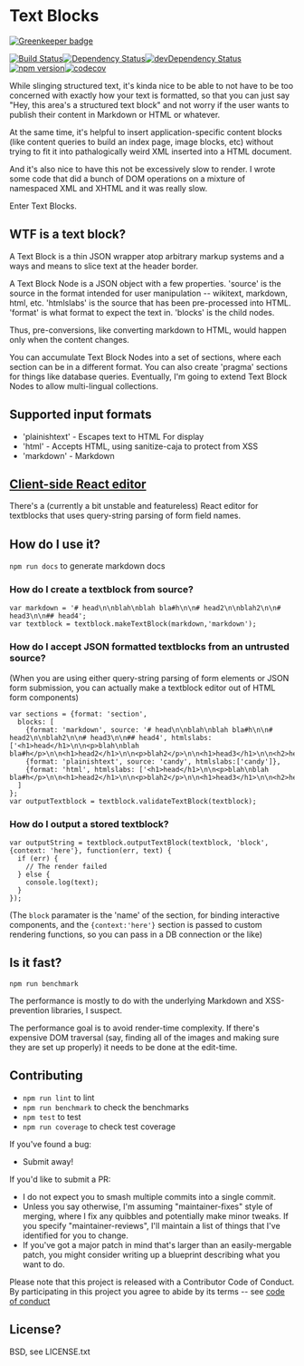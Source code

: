 # Text Blocks

[![Greenkeeper badge](https://badges.greenkeeper.io/rm3web/textblocks.svg)](https://greenkeeper.io/)

[![Build Status](https://travis-ci.org/rm3web/textblocks.svg?branch=master)](https://travis-ci.org/rm3web/textblocks)[![Dependency Status](https://david-dm.org/rm3web/textblocks.svg)](https://david-dm.org/rm3web/textblocks)[![devDependency Status](https://david-dm.org/rm3web/textblocks/dev-status.svg)](https://david-dm.org/rm3web/textblocks#info=devDependencies)[![npm version](https://badge.fury.io/js/textblocks.svg)](https://www.npmjs.com/package/textblocks)[![codecov](https://codecov.io/gh/rm3web/textblocks/branch/master/graph/badge.svg)](https://codecov.io/gh/rm3web/textblocks)

While slinging structured text, it's kinda nice to be able to not have to be too concerned with exactly how your text is formatted, so that you can just say "Hey, this area's a structured text block" and not worry if the user wants to publish their content in Markdown or HTML or whatever.

At the same time, it's helpful to insert application-specific content blocks (like content queries to build an index page, image blocks, etc) without trying to fit it into pathalogically weird XML inserted into a HTML document.

And it's also nice to have this not be excessively slow to render.  I wrote some code that did a bunch of DOM operations on a mixture of namespaced XML and XHTML and it was really slow.

Enter Text Blocks.

## WTF is a text block?

A Text Block is a thin JSON wrapper atop arbitrary markup systems and a ways and means to slice text at the header border.

A Text Block Node is a JSON object with a few properties.  'source' is the source in the format intended for user manipulation -- wikitext, markdown, html, etc. 'htmlslabs' is the source that has been pre-processed into HTML. 'format' is what format to expect the text in.  'blocks' is the child nodes.

Thus, pre-conversions, like converting markdown to HTML, would happen only when the content changes.

You can accumulate Text Block Nodes into a set of sections, where each section can be in a different format.  You can also create 'pragma' sections for things like database queries.  Eventually, I'm going to extend Text Block Nodes to allow multi-lingual collections.

## Supported input formats

 * 'plainishtext' - Escapes text to HTML For display
 * 'html' - Accepts HTML, using sanitize-caja to protect from XSS
 * 'markdown' - Markdown

## [Client-side React editor](https://github.com/rm3web/textblocks-react-editor)

There's a (currently a bit unstable and featureless) React editor for textblocks that uses query-string parsing of form field names.

## How do I use it?

`npm run docs` to generate markdown docs

### How do I create a textblock from source?

```node
var markdown = '# head\n\nblah\nblah bla#h\n\n# head2\n\nblah2\n\n# head3\n\n## head4';
var textblock = textblock.makeTextBlock(markdown,'markdown');
```

### How do I accept JSON formatted textblocks from an untrusted source?

(When you are using either query-string parsing of form elements or JSON form submission, you can actually make a textblock editor out of HTML form components)

```node
var sections = {format: 'section', 
  blocks: [
    {format: 'markdown', source: '# head\n\nblah\nblah bla#h\n\n# head2\n\nblah2\n\n# head3\n\n## head4', htmlslabs: ['<h1>head</h1>\n\n<p>blah\nblah bla#h</p>\n\n<h1>head2</h1>\n\n<p>blah2</p>\n\n<h1>head3</h1>\n\n<h2>head4</h2>']},
    {format: 'plainishtext', source: 'candy', htmlslabs:['candy']},
    {format: 'html', htmlslabs: ['<h1>head</h1>\n\n<p>blah\nblah bla#h</p>\n\n<h1>head2</h1>\n\n<p>blah2</p>\n\n<h1>head3</h1>\n\n<h2>head4</h2>']},
  ]
};
var outputTextblock = textblock.validateTextBlock(textblock);
```

### How do I output a stored textblock?

```node
var outputString = textblock.outputTextBlock(textblock, 'block', {context: 'here'}, function(err, text) {
  if (err) {
    // The render failed
  } else {
    console.log(text);
  }
});
```

(The `block` paramater is the 'name' of the section, for binding interactive components, and the `{context:'here'}` section is passed to custom rendering functions, so you can pass in a DB connection or the like)

## Is it fast?

`npm run benchmark`

The performance is mostly to do with the underlying Markdown and XSS-prevention libraries, I suspect.

The performance goal is to avoid render-time complexity.  If there's expensive DOM traversal (say, finding all of the images and making sure they are set up properly) it needs to be done at the edit-time.

## Contributing

* `npm run lint` to lint
* `npm run benchmark` to check the benchmarks
* `npm test` to test
* `npm run coverage` to check test coverage

If you've found a bug:
 * Submit away!

If you'd like to submit a PR:
 * I do not expect you to smash multiple commits into a single commit.
 * Unless you say otherwise, I'm assuming "maintainer-fixes" style of merging, where I fix any quibbles and potentially make minor tweaks.  If you specify "maintainer-reviews", I'll maintain a list of things that I've identified for you to change.
 * If you've got a major patch in mind that's larger than an easily-mergable patch, you might consider writing up a blueprint describing what you want to do.

Please note that this project is released with a Contributor Code of Conduct. By participating in this project you agree to abide by its terms -- see [code of conduct](code_of_conduct.md)

## License?

BSD, see LICENSE.txt
